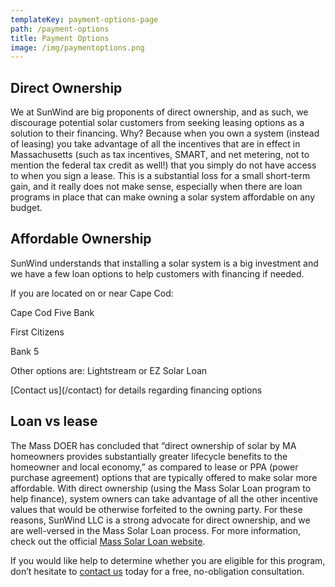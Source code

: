 ```yaml
---
templateKey: payment-options-page
path: /payment-options
title: Payment Options
image: /img/paymentoptions.png
---
```

<!--StartFragment-->

## Direct Ownership

We at SunWind are big proponents of direct ownership, and as such, we discourage potential solar customers from seeking leasing options as a solution to their financing. Why? Because when you own a system (instead of leasing) you take advantage of all the incentives that are in effect in Massachusetts (such as tax incentives, SMART, and net metering, not to mention the federal tax credit as well!) that you simply do not have access to when you sign a lease. This is a substantial loss for a small short-term gain, and it really does not make sense, especially when there are loan programs in place that can make owning a solar system affordable on any budget.

## Affordable Ownership

SunWind understands that installing a solar system is a big investment and we have a few loan options to help customers with financing if needed.

If you are located on or near Cape Cod:

Cape Cod Five Bank

First Citizens

Bank 5

Other options are: Lightstream or EZ Solar Loan

\[Contact us](/contact) for details regarding financing options

## Loan vs lease

The Mass DOER has concluded that “direct ownership of solar by MA homeowners provides substantially greater lifecycle benefits to the homeowner and local economy,” as compared to lease or PPA (power purchase agreement) options that are typically offered to make solar more affordable. With direct ownership (using the Mass Solar Loan program to help finance), system owners can take advantage of all the other incentive values that would be otherwise forfeited to the owning party. For these reasons, SunWind LLC is a strong advocate for direct ownership, and we are well-versed in the Mass Solar Loan process. For more information, check out the official [Mass Solar Loan website](https://www.masssolarloan.com/).

If you would like help to determine whether you are eligible for this program, don’t hesitate to [contact us](/contact) today for a free, no-obligation consultation.

<!--EndFragment-->